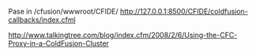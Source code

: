 
Pase in <ColdFusion install>/cfusion/wwwroot/CFIDE/
http://127.0.0.1:8500/CFIDE/coldfusion-callbacks/index.cfml

http://www.talkingtree.com/blog/index.cfm/2008/2/6/Using-the-CFC-Proxy-in-a-ColdFusion-Cluster
